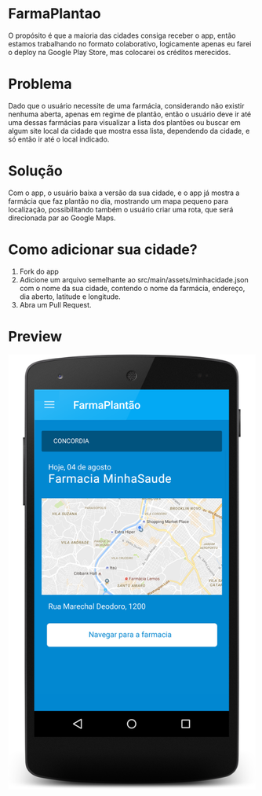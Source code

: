 FarmaPlantao
========

O propósito é que a maioria das cidades consiga receber o app, então estamos trabalhando no formato colaborativo, 
logicamente apenas eu farei o deploy na Google Play Store, mas colocarei os créditos merecidos.

# Problema

Dado que o usuário necessite de uma farmácia, considerando não existir nenhuma aberta, apenas em regime de plantão, 
então o usuário deve ir até uma dessas farmácias para visualizar a lista dos plantões ou buscar em algum site local da cidade que mostra essa lista, dependendo da cidade, e só então ir até o local
indicado.

# Solução

Com o app, o usuário baixa a versão da sua cidade, e o app já mostra a farmácia que faz plantão no dia, mostrando um mapa pequeno para localização, possibilitando também o usuário criar uma rota, que será direcionada par ao Google Maps.

# Como adicionar sua cidade?

1.  Fork do app
2.  Adicione um arquivo semelhante ao src/main/assets/minhacidade.json com o nome da sua cidade,
contendo o nome da farmácia, endereço, dia aberto, latitude e longitude.
3.  Abra um Pull Request.

# Preview

![](https://raw.githubusercontent.com/Pierry/FarmaPlantao/master/app/src/main/art/hero.png)
